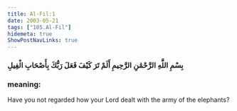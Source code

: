 ```yaml
---
title: Al-Fil:1
date: 2003-05-21
tags: ["105.Al-Fil"]
hidemeta: true 
ShowPostNavLinks: true 
---
```

### بِسْمِ اللَّهِ الرَّحْمَٰنِ الرَّحِيمِ أَلَمْ تَرَ كَيْفَ فَعَلَ رَبُّكَ بِأَصْحَابِ الْفِيلِ
### meaning: 
Have you not regarded how your Lord dealt with the army of the elephants?

